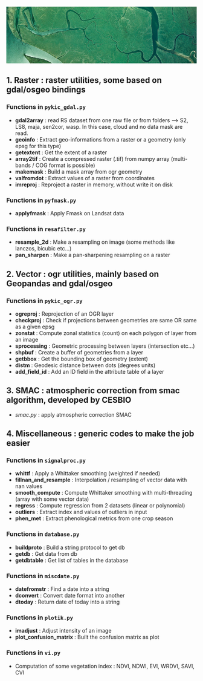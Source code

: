 ![Map](./map.png "Map from Sentinel2 Timeserie")

## 1. **Raster** : raster utilities, some based on gdal/osgeo bindings
### Functions in `pykic_gdal.py`
- **gdal2array** : read RS dataset from one raw file or from folders --> S2, LS8, maja, sen2cor, wasp. In this case, cloud and no data mask are read.
- **geoinfo** : Extract geo-informations from a raster or a geometry (only epsg for this type)
- **getextent** : Get the extent of a raster
- **array2tif** : Create a compressed raster (.tif) from numpy array (multi-bands / COG format is possible)
- **makemask** : Build a mask array from ogr geometry
- **valfromdot** : Extract values of a raster from coordinates
- **imreproj** : Reproject a raster in memory, without write it on disk
### Functions in `pyfmask.py`
- **applyfmask** : Apply Fmask on Landsat data
### Functions in `resafilter.py`
- **resample_2d** : Make a resampling on image (some methods like lanczos, bicubic etc...)
- **pan_sharpen** : Make a pan-sharpening resampling on a raster

## 2. **Vector** : ogr utilities, mainly based on Geopandas and gdal/osgeo
### Functions in `pykic_ogr.py`
- **ogreproj** : Reprojection of an OGR layer
- **checkproj** : Check if projections between geometries are same OR same as a given epsg
- **zonstat** : Compute zonal statistics (count) on each polygon of layer from an image
- **sprocessing** : Geometric processing between layers (intersection etc...)
- **shpbuf** : Create a buffer of geometries from a layer
- **getbbox** : Get the bounding box of geometry (extent)
- **distm** : Geodesic distance between dots (degrees units)
- **add_field_id** : Add an ID field in the attribute table of a layer

## 3. **SMAC** : atmospheric correction from smac algorithm, developed by CESBIO
- _smac.py_ : apply atmospheric correction SMAC

## 4. **Miscellaneous** : generic codes to make the job easier
### Functions in `signalproc.py`
- **whittf** : Apply a Whittaker smoothing (weighted if needed)
- **fillnan_and_resample** : Interpolation / resampling of vector data with nan values
- **smooth_compute** : Compute Whittaker smoothing with multi-threading (array with some vector data)
- **regress** : Compute regression from 2 datasets (linear or polynomial)
- **outliers** : Extract index and values of outliers in input
- **phen_met** : Extract phenological metrics from one crop season
### Functions in `database.py`
- **buildproto** : Build a string protocol to get db
- **getdb** : Get data from db
- **getdbtable** : Get list of tables in the database
### Functions in `miscdate.py`
- **datefromstr** : Find a date into a string
- **dconvert** : Convert date format into another
- **dtoday** : Return date of today into a string
### Functions in `plotik.py`
- **imadjust** : Adjust intensity of an image
- **plot_confusion_matrix** : Built the confusion matrix as plot
### Functions in `vi.py`
- Computation of some vegetation index : NDVI, NDWI, EVI, WRDVI, SAVI, CVI
